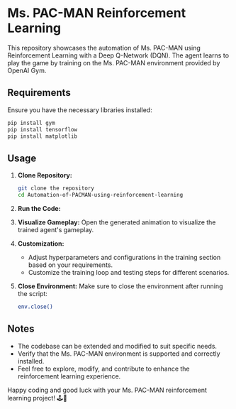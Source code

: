 # Ms. PAC-MAN Reinforcement Learning

This repository showcases the automation of Ms. PAC-MAN using Reinforcement Learning with a Deep Q-Network (DQN). The agent learns to play the game by training on the Ms. PAC-MAN environment provided by OpenAI Gym.

## Requirements
Ensure you have the necessary libraries installed:

```bash
pip install gym
pip install tensorflow
pip install matplotlib
```

## Usage

1. **Clone Repository:**
   ```bash
   git clone the repository
   cd Automation-of-PACMAN-using-reinforcement-learning
   ```

2. **Run the Code:**

3. **Visualize Gameplay:**
   Open the generated animation to visualize the trained agent's gameplay.

4. **Customization:**
   - Adjust hyperparameters and configurations in the training section based on your requirements.
   - Customize the training loop and testing steps for different scenarios.

5. **Close Environment:**
   Make sure to close the environment after running the script:
   ```bash
   env.close()
   ```

## Notes
- The codebase can be extended and modified to suit specific needs.
- Verify that the Ms. PAC-MAN environment is supported and correctly installed.
- Feel free to explore, modify, and contribute to enhance the reinforcement learning experience.

Happy coding and good luck with your Ms. PAC-MAN reinforcement learning project! 🕹️🚀
